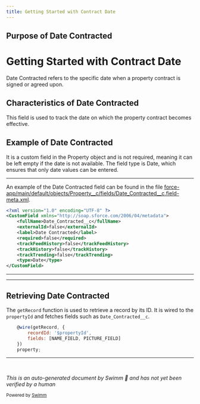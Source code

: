 ```yaml
---
title: Getting Started with Contract Date
---
```

## Purpose of Date Contracted

# Getting Started with Contract Date

Date Contracted refers to the specific date when a property contract is signed or agreed upon.

## Characteristics of Date Contracted

This field is used to track the date on which the property contract becomes effective.

## Example of Date Contracted

It is a custom field in the Property object and is not required, meaning it can be left empty if the date is not available. The field type is Date, which ensures that only date values can be entered.

<SwmSnippet path="/force-app/main/default/objects/Property__c/fields/Date_Contracted__c.field-meta.xml" line="1">

---

An example of the Date Contracted field can be found in the file <SwmPath>[force-app/main/default/objects/Property__c/fields/Date_Contracted__c.field-meta.xml](force-app/main/default/objects/Property__c/fields/Date_Contracted__c.field-meta.xml)</SwmPath>.

```xml
<?xml version="1.0" encoding="UTF-8" ?>
<CustomField xmlns="http://soap.sforce.com/2006/04/metadata">
    <fullName>Date_Contracted__c</fullName>
    <externalId>false</externalId>
    <label>Date Contracted</label>
    <required>false</required>
    <trackFeedHistory>false</trackFeedHistory>
    <trackHistory>false</trackHistory>
    <trackTrending>false</trackTrending>
    <type>Date</type>
</CustomField>
```

---

</SwmSnippet>

<SwmSnippet path="/force-app/main/default/lwc/propertySummary/propertySummary.js" line="25">

---

## Retrieving Date Contracted

The <SwmToken path="force-app/main/default/lwc/propertySummary/propertySummary.js" pos="25:4:4" line-data="    @wire(getRecord, {">`getRecord`</SwmToken> function is used to retrieve a record by its ID. It is wired to the <SwmToken path="force-app/main/default/lwc/propertySummary/propertySummary.js" pos="26:6:6" line-data="        recordId: &#39;$propertyId&#39;,">`propertyId`</SwmToken> and fetches fields such as <SwmToken path="force-app/main/default/objects/Property__c/fields/Date_Contracted__c.field-meta.xml" pos="3:4:4" line-data="    &lt;fullName&gt;Date_Contracted__c&lt;/fullName&gt;">`Date_Contracted__c`</SwmToken>.

```javascript
    @wire(getRecord, {
        recordId: '$propertyId',
        fields: [NAME_FIELD, PICTURE_FIELD]
    })
    property;
```

---

</SwmSnippet>

&nbsp;

*This is an auto-generated document by Swimm 🌊 and has not yet been verified by a human*

<SwmMeta version="3.0.0" repo-id="Z2l0aHViJTNBJTNBZHJlYW1ob3VzZS1sd2MlM0ElM0FTd2ltbS1EZW1v" repo-name="dreamhouse-lwc"><sup>Powered by [Swimm](/)</sup></SwmMeta>
